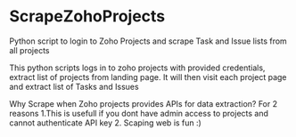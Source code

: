 # ScrapeZohoProjects
Python script to login to Zoho Projects and scrape Task and Issue lists from all projects

This python scripts logs in to zoho projects with provided credentials, extract list of projects from landing page.
It will then visit each project page and extract list of Tasks and Issues

Why Scrape when Zoho projects provides APIs for data extraction? For 2 reasons
1.This is usefull if you dont have admin access to projects and cannot authenticate API key
2. Scaping web is fun :)
